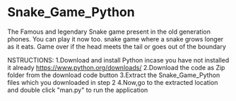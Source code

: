 # Snake_Game_Python
The Famous and legendary Snake game present in the old generation phones. You can play it now too. snake game where a snake grows longer as it eats. Game over if the head meets the tail or goes out of the boundary

NSTRUCTIONS: 1.Download and install Python incase you have not installed it already https://www.python.org/downloads/ 2.Download the code as Zip folder from the download code button 3.Extract the Snake_Game_Python files which you downloaded in step 2 4.Now,go to the extracted location and double click "man.py" to run the application 

